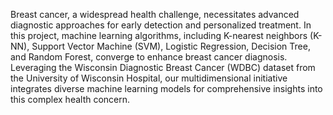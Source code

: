 Breast cancer, a widespread health challenge, necessitates advanced diagnostic approaches for early detection and personalized treatment. In this project, machine learning algorithms, including K-nearest neighbors (K-NN), Support Vector Machine (SVM), Logistic Regression, Decision Tree, and Random Forest, converge to enhance breast cancer diagnosis. Leveraging the Wisconsin Diagnostic Breast Cancer (WDBC) dataset from the University of Wisconsin Hospital, our multidimensional initiative integrates diverse machine learning models for comprehensive insights into this complex health concern.
